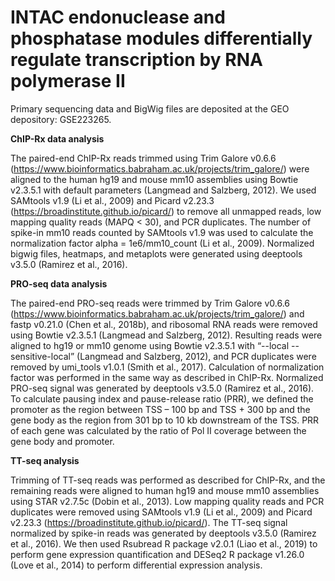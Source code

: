 # INTAC endonuclease and phosphatase modules differentially regulate transcription by RNA polymerase II

Primary sequencing data and BigWig files are deposited at the GEO depository: GSE223265.



**ChIP-Rx data analysis**

The paired-end ChIP-Rx reads trimmed using Trim Galore v0.6.6 (https://www.bioinformatics.babraham.ac.uk/projects/trim_galore/) were aligned to the human hg19 and mouse mm10 assemblies using Bowtie v2.3.5.1 with default parameters (Langmead and Salzberg, 2012). We used SAMtools v1.9 (Li et al., 2009) and Picard v2.23.3 (https://broadinstitute.github.io/picard/) to remove all unmapped reads, low mapping quality reads (MAPQ < 30), and PCR duplicates. The number of spike-in mm10 reads counted by SAMtools v1.9 was used to calculate the normalization factor alpha = 1e6/mm10_count (Li et al., 2009). Normalized bigwig files, heatmaps, and metaplots were generated using deeptools v3.5.0 (Ramirez et al., 2016). 


**PRO-seq data analysis**

The paired-end PRO-seq reads were trimmed by Trim Galore v0.6.6 (https://www.bioinformatics.babraham.ac.uk/projects/trim_galore/) and fastp v0.21.0 (Chen et al., 2018b), and ribosomal RNA reads were removed using Bowtie v2.3.5.1 (Langmead and Salzberg, 2012). Resulting reads were aligned to hg19 or mm10 genome using Bowtie v2.3.5.1 with “--local --sensitive-local” (Langmead and Salzberg, 2012), and PCR duplicates were removed by umi_tools v1.0.1 (Smith et al., 2017). Calculation of normalization factor was performed in the same way as described in ChIP-Rx. Normalized PRO-seq signal was generated by deeptools v3.5.0 (Ramirez et al., 2016). To calculate pausing index and pause-release ratio (PRR), we defined the promoter as the region between TSS – 100 bp and TSS + 300 bp and the gene body as the region from 301 bp to 10 kb downstream of the TSS. PRR of each gene was calculated by the ratio of Pol II coverage between the gene body and promoter.


**TT-seq analysis**

Trimming of TT-seq reads was performed as described for ChIP-Rx, and the remaining reads were aligned to human hg19 and mouse mm10 assemblies using STAR v2.7.5c (Dobin et al., 2013). Low mapping quality reads and PCR duplicates were removed using SAMtools v1.9 (Li et al., 2009) and Picard v2.23.3 (https://broadinstitute.github.io/picard/). The TT-seq signal normalized by spike-in reads was generated by deeptools v3.5.0 (Ramirez et al., 2016). We then used Rsubread R package v2.0.1 (Liao et al., 2019) to perform gene expression quantification and DESeq2 R package v1.26.0 (Love et al., 2014) to perform differential expression analysis.
